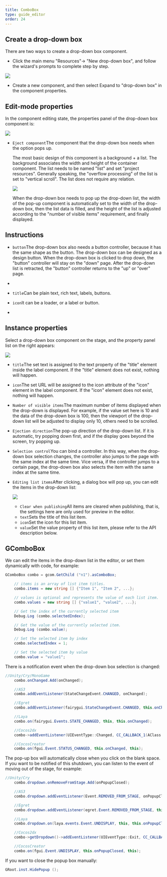 ```yaml
---
title: ComboBox
type: guide_editor
order: 24
---
```


## Create a drop-down box

There are two ways to create a drop-down box component.

- Click the main menu "Resources"-> "New drop-down box", and follow the wizard's prompts to complete step by step.

![](../../images/QQ20191211-094805.png)

- Create a new component, and then select Expand to "drop-down box" in the component properties.

## Edit-mode properties

In the component editing state, the properties panel of the drop-down box component is:

![](../../images/QQ20191211-094841.png)

- `Eject component`The component that the drop-down box needs when the option pops up.

   The most basic design of this component is a background + a list. The background associates the width and height of the container component. The list needs to be named "list" and set "project resources". Generally speaking, the "overflow processing" of the list is set to "vertical scroll". The list does not require any relation.

   ![](../../images/QQ20191211-095015.png)

   When the drop-down box needs to pop up the drop-down list, the width of the pop-up component is automatically set to the width of the drop-down box, then the list data is filled, and the height of the list is adjusted according to the "number of visible items" requirement, and finally displayed.

## Instructions

- `button`The drop-down box also needs a button controller, because it has the same shape as the button. The drop-down box can be designed as a design button. When the drop-down box is clicked to drop down, the "button" controller will stay on the "down" page. After the drop-down list is retracted, the "button" controller returns to the "up" or "over" page.
- 
- `title`Can be plain text, rich text, labels, buttons.

- `icon`It can be a loader, or a label or button.
- 
## Instance properties

Select a drop-down box component on the stage, and the property panel list on the right appears:

![](../../images/QQ20191211-095124.png)

- `title`The set text is assigned to the text property of the "title" element inside the label component. If the "title" element does not exist, nothing will happen.

- `icon`The set URL will be assigned to the icon attribute of the "icon" element in the label component. If the "icon" element does not exist, nothing will happen.

- `Number of visible items`The maximum number of items displayed when the drop-down is displayed. For example, if the value set here is 10 and the data of the drop-down box is 100, then the viewport of the drop-down list will be adjusted to display only 10, others need to be scrolled.

- `Ejection direction`The pop-up direction of the drop-down list. If it is automatic, try popping down first, and if the display goes beyond the screen, try popping up.

- `Selection control`You can bind a controller. In this way, when the drop-down box selection changes, the controller also jumps to the page with the same index at the same time. Vice versa, if the controller jumps to a certain page, the drop-down box also selects the item with the same index at the same time.

- `Editing list items`After clicking, a dialog box will pop up, you can edit the items in the drop-down list:

   ![](../../images/QQ20191211-095240.png)

   - `Clear when publishing`All items are cleared when publishing, that is, the settings here are only used for preview in the editor.
   - `text`Sets the title of this list item.
   - `icon`Set the icon for this list item.
   - `value`Set the value property of this list item, please refer to the API description below.

## GComboBox

We can edit the items in the drop-down list in the editor, or set them dynamically with code, for example:

```csharp
GComboBox combo = gcom.GetChild ("n1").asComboBox;

    // items is an array of list item titles.
    combo.items = new string [] {"Item 1", "Item 2", ...};

    // values is optional and represents the value of each list item.
    combo.values = new string [] {"value1", "value2", ...};

    // Get the index of the currently selected item
    Debug.Log (combo.selectedIndex);

    // Get the value of the currently selected item.
    Debug.Log (combo.value);

    // Set the selected item by index
    combo.selectedIndex = 1;

    // Set the selected item by value
    combo.value = "value1";
```

There is a notification event when the drop-down box selection is changed:

```csharp
//Unity/Cry/MonoGame
    combo.onChanged.Add(onChanged);

    //AS3
    combo.addEventListener(StateChangeEvent.CHANGED, onChanged);

    //Egret
    combo.addEventListener(fairygui.StateChangeEvent.CHANGED, this.onChanged, this);

    //Laya
    combo.on(fairygui.Events.STATE_CHANGED, this, this.onChanged);

    //Cocos2dx
    combo->addEventListener(UIEventType::Changed, CC_CALLBACK_1(AClass::onChanged, this));

    //CocosCreator
    combo.on(fgui.Event.STATUS_CHANGED, this.onChanged, this);
```

The pop-up box will automatically close when you click on the blank space. If you want to be notified of this shutdown, you can listen to the event of moving out of the stage, for example:

```csharp
//Unity/Cry
    combo.dropdown.onRemoveFromStage.Add(onPopupClosed);

    //AS3
    combo.dropdown.addEventListener(Event.REMOVED_FROM_STAGE, onPopupClosed);

    //Egret
    combo.dropdown.addEventListener(egret.Event.REMOVED_FROM_STAGE, this.onPopupClosed, this);

    //Laya
    combo.dropdown.on(laya.events.Event.UNDISPLAY, this, this.onPopupClosed);

    //Cocos2dx
    combo->getDropdown()->addEventListener(UIEventType::Exit, CC_CALLBACK_1(AClass::onPopupClosed, this));

    //CocosCreator
    combo.on(fgui.Event.UNDISPLAY, this.onPopupClosed, this);
```

If you want to close the popup box manually:

```csharp
GRoot.inst.HidePopup ();
```

